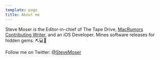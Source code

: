 ```yaml
---
template: page
title: About me
---
```


Steve Moser is the Editor-in-chief of The Tape Drive, [MacRumors Contributing Writer](https://www.macrumors.com/author/steve-moser/), and an iOS Developer. Mines software releases for hidden gems. ⛏💻💎

Follow me on Twitter: [@SteveMoser](https://twitter.com/SteveMoser)
